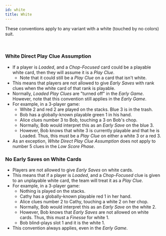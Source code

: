 ```yaml
---
id: white
title: White
---
```


These conventions apply to any variant with a white (touched by no colors) suit.

<br />

### White Direct Play Clue Assumption
- If a player is *Loaded*, and a *Chop-Focused* card could be a playable white card, then they will assume it is a *Play Clue*.
  - Note that it could still be a *Play Clue* on a card that isn't white.
- This means that players are not allowed to give *Early Saves* with rank clues when the white card of that rank is playable.
- Normally, *Loaded Play Clues* are "turned off" in the *Early Game*. However, note that this convention still applies in the *Early Game*.
- For example, in a 3-player game:
  - White 2 and red 2 are played on the stacks. Blue 3 is in the trash.
  - Bob has a globally-known playable green 1 in his hand.
  - Alice clues number 3 to Bob, touching a 3 on Bob's chop.
  - Normally, Bob would interpret this as an *Early Save* on the blue 3.
  - However, Bob knows that white 3 is currently playable and that he is Loaded. Thus, this must be a *Play Clue* on either a white 3 or a red 3.
- As an exception, *White Direct Play Clue Assumption* does not apply to number 5 clues in the *Low Score Phase*.

### No Early Saves on White Cards
- Players are not allowed to give *Early Saves* on white cards.
- This means that if a player is *Loaded*, and a *Chop-Focused* clue is given to an unplayable white card, the team will treat it as a *Play Clue*.
- For example, in a 3-player game:
  - Nothing is played on the stacks.
  - Cathy has a globally-known playable red 1 in her hand.
  - Alice clues number 2 to Cathy, touching a white 2 on her chop.
  - Normally, Bob would interpret this as an *Early Save* on the white 2.
  - However, Bob knows that *Early Saves* are not allowed on white cards. Thus, this must a *Finesse* for white 1.
  - Bob blind-plays slot 1 and it is the white 1.
- This convention always applies, even in the *Early Game*.
